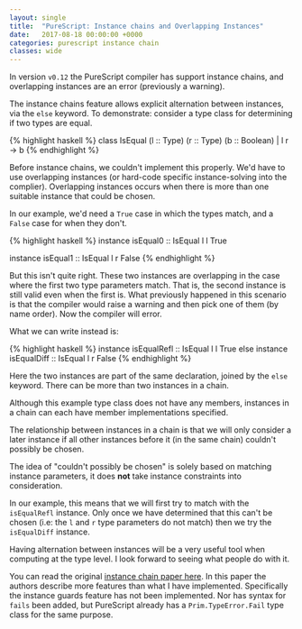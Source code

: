 ```yaml
---
layout: single
title:  "PureScript: Instance chains and Overlapping Instances"
date:   2017-08-18 00:00:00 +0000
categories: purescript instance chain
classes: wide
---
```


In version `v0.12` the PureScript compiler has support instance chains, and
overlapping instances are an error (previously a warning).

The instance chains feature allows explicit alternation between instances, via
the `else` keyword.  To demonstrate: consider a type class for determining if
two types are equal.

{% highlight haskell %}
class IsEqual
  (l :: Type)
  (r :: Type)
  (b :: Boolean)
  | l r -> b
{% endhighlight %}

Before instance chains, we couldn't implement this properly.  We'd have to use
overlapping instances (or hard-code specific instance-solving into the
complier).  Overlapping instances occurs when there is more than one suitable
instance that could be chosen.

In our example, we'd need a `True` case in which the types match, and a `False`
case for when they don't.

{% highlight haskell %}
instance isEqual0 :: IsEqual l l True

instance isEqual1 :: IsEqual l r False
{% endhighlight %}

But this isn't quite right.  These two instances are overlapping in the case
where the first two type parameters match.  That is, the second instance is
still valid even when the first is.  What previously happened in this scenario
is that the compiler would raise a warning and then pick one of them (by name
order).  Now the compiler will error.

What we can write instead is:

{% highlight haskell %}
instance isEqualRefl :: IsEqual l l True
else
instance isEqualDiff :: IsEqual l r False
{% endhighlight %}

Here the two instances are part of the same declaration, joined by the `else`
keyword.  There can be more than two instances in a chain.

Although this example type class does not have any members, instances in a
chain can each have member implementations specified.

The relationship between instances in a chain is that we will only consider a
later instance if all other instances before it (in the same chain) couldn't
possibly be chosen.

The idea of "couldn't possibly be chosen" is solely based on matching instance
parameters, it does **not** take instance constraints into consideration.

In our example, this means that we will first try to match with the
`isEqualRefl` instance.  Only once we have determined that this can't be chosen
(i.e: the `l` and `r` type parameters do not match) then we try the
`isEqualDiff` instance.

Having alternation between instances will be a very useful tool when computing
at the type level.  I look forward to seeing what people do with it.

You can read the original [instance chain paper here][paper].  In this paper
the authors describe more features than what I have implemented.  Specifically
the instance guards feature has not been implemented.  Nor has syntax for
`fails` been added, but PureScript already has a `Prim.TypeError.Fail` type
class for the same purpose.

[paper]: http://homepages.inf.ed.ac.uk/jmorri14/pubs/morris-icfp2010-instances.pdf

